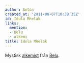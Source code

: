 ```yaml
---
author: Anton
created_at: '2011-08-07T18:38:35Z'
id: Idula Mhelak
links:
  mention:
  - Belu
  - alkemi
title: Idula Mhelak
---
```


Mystisk [alkemist] från [Belu].

  [alkemist]: alkemi
  [Belu]: Belu
